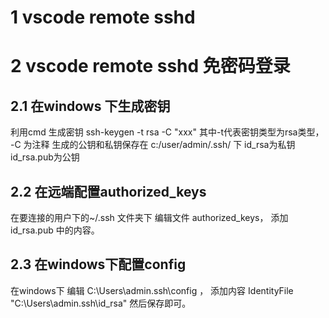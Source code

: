 # 1 vscode remote sshd

# 2 vscode remote sshd 免密码登录

## 2.1 在windows 下生成密钥
利用cmd 生成密钥
ssh-keygen -t rsa -C "xxx"   其中-t代表密钥类型为rsa类型， -C 为注释
生成的公钥和私钥保存在 c:/user/admin/.ssh/ 下
id_rsa为私钥
id_rsa.pub为公钥

## 2.2 在远端配置authorized_keys
在要连接的用户下的~/.ssh 文件夹下 编辑文件 authorized_keys， 添加 id_rsa.pub 中的内容。

## 2.3 在windows下配置config
在windows下 编辑 C:\Users\admin.ssh\config ， 添加内容 IdentityFile "C:\Users\admin\.ssh\id_rsa"  然后保存即可。
